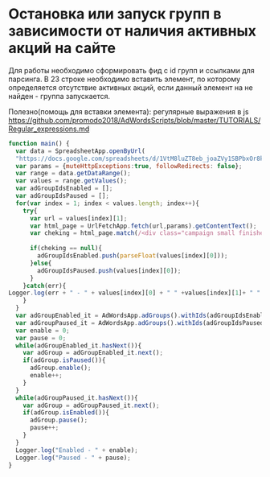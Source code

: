 # Остановка или запуск групп в зависимости от наличия активных акций на сайте

Для работы необходимо сформировать фид с id групп и ссылками для парсинга.
В 23 строке необходимо вставить элемент, по которому определяется отсутствие
активных акций, если данный элемент на не найден - группа запускается.

Полезно(помощь для вставки элемента): регулярные выражения в js
https://github.com/promodo2018/AdWordsScripts/blob/master/TUTORIALS/Regular_expressions.md

```js
function main() {
  var data = SpreadsheetApp.openByUrl(
  "https://docs.google.com/spreadsheets/d/1VtM8luZT8eb_joaZVy1SBPbxOr8kRttwdsQKo34y69o/edit#gid=0");//URL фида
  var params = {muteHttpExceptions:true, followRedirects: false};
  var range = data.getDataRange();
  var values = range.getValues();
  var adGroupIdsEnabled = [];
  var adGroupIdsPaused = [];
  for(var index = 1; index < values.length; index++){
    try{
      var url = values[index][1];
      var html_page = UrlFetchApp.fetch(url,params).getContentText();
      var cheking = html_page.match(/<div class="campaign small finished">/g || []);//Вставить элемент межу /элемент/
                                                                                    //для определения активных акций
      if(cheking == null){
        adGroupIdsEnabled.push(parseFloat(values[index][0]));
      }else{
        adGroupIdsPaused.push(values[index][0]);
      }
    }catch(err){
Logger.log(err + " - " + values[index][0] + " " +values[index][1]+ " " +values[index][2]+ " " + values[index][3]);
    }
  }
  var adGroupEnabled_it = AdWordsApp.adGroups().withIds(adGroupIdsEnabled).get();
  var adGroupPaused_it = AdWordsApp.adGroups().withIds(adGroupIdsPaused).get();
  var enable = 0;
  var pause = 0;
  while(adGroupEnabled_it.hasNext()){
    var adGroup = adGroupEnabled_it.next();
    if(adGroup.isPaused()){
      adGroup.enable();
      enable++;
    }
  }
  while(adGroupPaused_it.hasNext()){
    var adGroup = adGroupPaused_it.next();
    if(adGroup.isEnabled()){
      adGroup.pause();
      pause++;
    }
  }
  Logger.log("Enabled - " + enable);
  Logger.log("Paused - " + pause);
}
```
